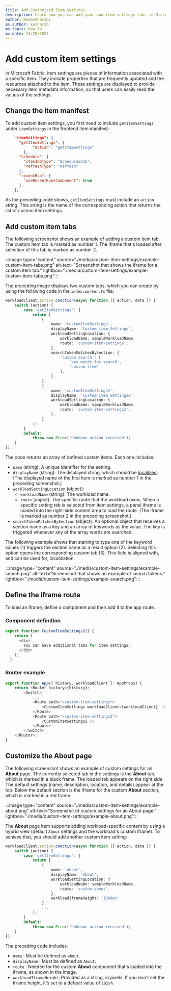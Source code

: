 ```yaml
---
title: Add Customized Item Settings
description: Learn how you can add your own item settings tabs in Microsoft Fabric.
author: KesemSharabi
ms.author: kesharab
ms.topic: how-to
ms.date: 11/25/2024
---
```

# Add custom item settings

In Microsoft Fabric, item settings are pieces of information associated with a specific item. They include properties that are frequently updated and the resources attached to the item. These settings are displayed to provide necessary item metadata information, so that users can easily read the values of the settings.

## Change the item manifest

To add custom item settings, you first need to include `getItemSettings` under `itemSettings` in the frontend item manifest:

```json
    "itemSettings": {
      "getItemSettings": {
            "action": "getItemSettings"
        },
      "schedule": {
        "itemJobType": "ScheduledJob",
        "refreshType": "Refresh"
      },
      "recentRun": {
        "useRecentRunsComponent": true
      }
    },
```

As the preceding code shows, `getItemSettings` must include an `action` string. This string is the name of the corresponding action that returns the list of custom item settings.

## Add custom item tabs

The following screenshot shows an example of adding a custom item tab. The custom item tab is marked as number 1. The iframe that's loaded after selection of this tab is marked as number 2.

:::image type="content" source="./media/custom-item-settings/example-custom-item-tabs.png" alt-text="Screenshot that shows the iframe for a custom item tab." lightbox="./media/custom-item-settings/example-custom-item-tabs.png":::

The preceding image displays two custom tabs, which you can create by using the following code in the `index.worker.ts` file:

```typescript
workloadClient.action.onAction(async function ({ action, data }) {
    switch (action) {
        case 'getItemSettings': {
            return [
                {
                    name: 'customItemSettings',
                    displayName: 'Custom item Settings',
                    workloadSettingLocation: {
                        workloadName: sampleWorkloadName,
                        route: 'custom-item-settings',
                    },
                    searchTokenMatchesBySection: {
                        'custom search': [
                            'key words for search',
                            'custom item'
                        ],
                    },
                },
                {
                    name: 'customItemSettings2',
                    displayName: 'Custom item Settings2',
                    workloadSettingLocation: {
                        workloadName: sampleWorkloadName,
                        route: 'custom-item-settings2',
                    },
                },
            ];
        }
        default:
            throw new Error('Unknown action received');
    }
});
```

The code returns an array of defined custom items. Each one includes:

- `name` (string): A unique identifier for the setting.
- `displayName` (string): The displayed string, which should be [localized](localization.md). (The displayed name of the first item is marked as number 1 in the preceding screenshot.)
- `workloadSettingLocation` (object):
  - `workloadName` (string): The workload name.
  - `route` (object): The specific route that the workload owns. When a specific setting tab is selected from item settings, a panel iframe is loaded into the right-side content area to load the route. (The iframe is marked as number 2 in the preceding screenshot.)
- `searchTokenMatchesBySection` (object): An optional object that receives a section name as a key and an array of keywords as the value. The key is triggered whenever any of the array words are searched.

The following example shows that starting to type one of the keyword values (1) triggers the section name as a result option (2). Selecting this option opens the corresponding custom tab (3). This field is aligned with, and can be used for, localization.

:::image type="content" source="./media/custom-item-settings/example-search.png" alt-text="Screenshot that shows an example of search tokens." lightbox="./media/custom-item-settings/example-search.png":::

## Define the iframe route

To load an iframe, define a component and then add it to the app route.

### Component definition

```typescript
export function CustomItemSettings2() {
    return (
      <div>
        You can have additional tabs for item settings.
      </div>
    );
  }

```

### Router example

```typescript
export function App({ history, workloadClient }: AppProps) {
    return <Router history={history}>
        <Switch>
            ...
            <Route path="/custom-item-settings">
                <CustomItemSettings workloadClient={workloadClient}  />
            </Route>
            <Route path="/custom-item-settings2">
                <CustomItemSettings2 />
            </Route>
        </Switch>
    </Router>;
}
```

## Customize the About page

The following screenshot shows an example of custom settings for an **About** page. The currently selected tab in the settings is the **About** tab, which is marked in a black frame. The loaded tab appears on the right side. The default settings (name, description, location, and details) appear at the top. Below the default section is the iframe for the custom **About** section, which is marked in a red frame.

:::image type="content" source="./media/custom-item-settings/example-about.png" alt-text="Screenshot of custom settings for an About page." lightbox="./media/custom-item-settings/example-about.png":::

The **About** page item supports adding workload-specific content by using a hybrid view (default `About` settings and the workload's custom iframe). To achieve that, you should add another custom item setting:

```typescript
workloadClient.action.onAction(async function ({ action, data }) {
    switch (action) {
        case 'getItemSettings': {
            return [
                {
                    name: 'about',
                    displayName: 'About',
                    workloadSettingLocation: {
                        workloadName: sampleWorkloadName,
                        route: 'custom-about',
                    },
                    workloadIframeHeight: '1000px'
                },
                ...
            ];
        }
        default:
            throw new Error('Unknown action received');
    }
});
```

The preceding code includes:

- `name` : Must be defined as `about`.
- `displayName` : Must be defined as `About`.
- `route` : Needed for the custom **About** component that's loaded into the iframe, as shown in the image.
- `workloadIframeHeight`: Provided as a string, in pixels. If you don't set the iframe height, it's set to a default value of `102vh`.
